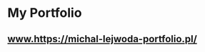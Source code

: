 # My Portfolio

## [www.](https://michal-lejwoda-portfolio.pl/)https://michal-lejwoda-portfolio.pl/
